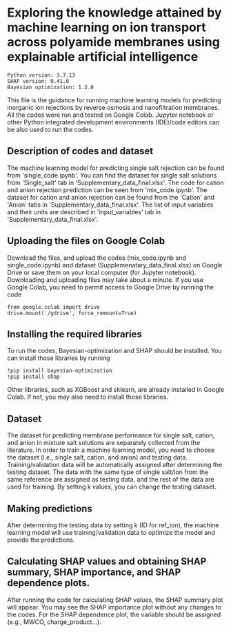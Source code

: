 # Exploring the knowledge attained by machine learning on ion transport across polyamide membranes using explainable artificial intelligence

```
Python version: 3.7.13 
SHAP version: 0.41.0
Bayesian optimization: 1.2.0
```

This file is the guidance for running machine learning models for predicting inorganic ion rejections by reverse osmosis and nanofiltration membranes. All the codes were run and tested on Google Colab. Jupyter notebook or other Python integrated development environments (IDE)/code editors can be also used to run the codes.

## Description of codes and dataset
The machine learning model for predicting single salt rejection can be found from 'single_code.ipynb'. You can find the dataset for single salt solutions from 'Single_salt' tab in 'Supplementary_data_final.xlsx'. The code for cation and anion rejection prediction can be seen from 'mix_code.ipynb'. The dataset for cation and anion rejection can be found from the 'Cation' and 'Anion' tabs in 'Supplementary_data_final.xlsx'. The list of input variables and their units are described in 'input_variables' tab in 'Supplementary_data_final.xlsx'.

## Uploading the files on Google Colab
Download the files, and upload the codes (mix_code.ipynb and single_code.ipynb) and dataset (Supplemenatary_data_final.xlsx) on Google Drive or save them on your local computer (for Jupyter notebook). Downloading and uploading files may take about a minute. If you use Google Colab, you need to permit access to Google Drive by running the code

```
from google.colab import drive
drive.mount('/gdrive', force_remount=True)
```

## Installing the required libraries
To run the codes, Bayesian-optimization and SHAP should be installed. You can install those libraries by running 

```
!pip install bayesian-optimization
!pip install shap
```

Other libraries, such as XGBoost and sklearn, are already installed in Google Colab. If not, you may also need to install those libraries.

## Dataset
The dataset for predicting membrane performance for single salt, cation, and anion in mixture salt solutions are separately collected from the literature. In order to train a machine learning model, you need to choose the dataset (i.e., single salt, cation, and anion) and testing data. Training/validation data will be automatically assigned after determining the testing dataset. The data with the same type of single salt/ion from the same reference are assigned as testing data, and the rest of the data are used for training. By setting k values, you can change the testing dataset.

## Making predictions
After determining the testing data by setting k (ID for ref_ion), the machine learning model will use training/validation data to optimize the model and provide the predictions. 

## Calculating SHAP values and obtaining SHAP summary, SHAP importance, and SHAP dependence plots.
After running the code for calculating SHAP values, the SHAP summary plot will appear. You may see the SHAP importance plot without any changes to the codes. For the SHAP dependence plot, the variable should be assigned (e.g., MWCO, charge_product...).



